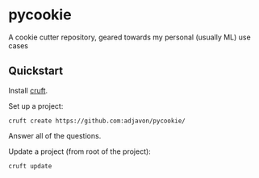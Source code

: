 # pycookie
A cookie cutter repository, geared towards my personal (usually ML) use cases

## Quickstart

Install [cruft](https://cruft.github.io/cruft/).

Set up a project:
```
cruft create https://github.com:adjavon/pycookie/
```
Answer all of the questions.


Update a project (from root of the project):
```
cruft update
```
